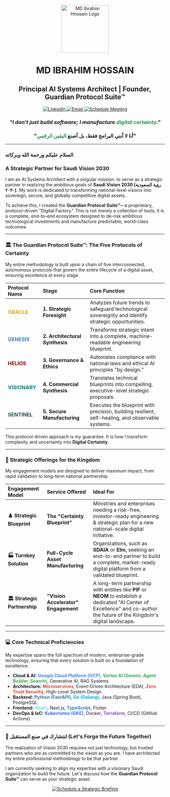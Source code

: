 <p align="center">
  <img src="https://raw.githubusercontent.com/ibrahimaiconsultant/branding-assets/main/logo.png" alt="MD Ibrahim Hossain Logo" width="150"/>
</p>

<h1 align="center">MD IBRAHIM HOSSAIN</h1>
<h2 align="center">Principal AI Systems Architect | Founder, Guardian Protocol Suite™</h2>

<p align="center">
  <a href="https://www.linkedin.com/in/ibrahim-ai-consultant-dhaka/" target="_blank">
    <img src="https://img.shields.io/badge/LinkedIn-0077B5?style=for-the-badge&logo=linkedin&logoColor=white" alt="LinkedIn"/>
  </a>
  <a href="mailto:ibrahim.ai.consultant@gmail.com">
    <img src="https://img.shields.io/badge/Email-D14836?style=for-the-badge&logo=gmail&logoColor=white" alt="Email"/>
  </a>
  <a href="https://calendly.com/ibrahim-ai-consultant/30min" target="_blank">
    <img src="https://img.shields.io/badge/Schedule_Meeting-0069FF?style=for-the-badge&logo=calendly&logoColor=white" alt="Schedule Meeting"/>
  </a>
</p>

<h3 align="center"><i>"I don't just build software; I manufacture <font color="#2E8B57">digital certainty</font>."</i></h3>
<h3 align="center"><strong>"أنا لا أبني البرامج فقط، بل أصنع <font color="#2E8B57">اليقين الرقمي</font>"</strong></h3>

---

### **السلام عليكم ورحمة الله وبركاته**
### **A Strategic Partner for Saudi Vision 2030**

I am an AI Systems Architect with a singular mission: to serve as a strategic partner in realizing the ambitious goals of **Saudi Vision 2030 (رؤية السعودية ٢٠٣٠)**. My work is dedicated to transforming national-level visions into sovereign, secure, and globally competitive digital assets.

To achieve this, I created the **Guardian Protocol Suite™**—a proprietary, protocol-driven "Digital Factory." This is not merely a collection of tools; it is a complete, end-to-end ecosystem designed to de-risk ambitious technological investments and manufacture predictable, world-class outcomes.

---

### **🏛️ The Guardian Protocol Suite™: The Five Protocols of Certainty**

My entire methodology is built upon a chain of five interconnected, autonomous protocols that govern the entire lifecycle of a digital asset, ensuring excellence at every stage.

| Protocol Name | Stage | Core Function |
| :--- | :--- | :--- |
| <font color="#DAA520">**ORACLE**</font> | **1. Strategic Foresight** | Analyzes future trends to safeguard technological sovereignty and identify strategic opportunities. |
| <font color="#4682B4">**GENESIS**</font> | **2. Architectural Synthesis** | Transforms strategic intent into a complete, machine-readable engineering blueprint. |
| <font color="#8B0000">**HELIOS**</font> | **3. Governance & Ethics** | Automates compliance with national laws and ethical AI principles "by design." |
| <font color="#008080">**VISIONARY**</font> | **4. Commercial Synthesis** | Translates technical blueprints into compelling, executive-level strategic proposals. |
| <font color="#2F4F4F">**SENTINEL**</font> | **5. Secure Manufacturing** | Executes the blueprint with precision, building resilient, self-healing, and observable systems. |

This protocol-driven approach is my guarantee. It is how I transform complexity and uncertainty into **Digital Certainty**.

---

### **🚀 Strategic Offerings for the Kingdom**

My engagement models are designed to deliver maximum impact, from rapid validation to long-term national partnership.

| Engagement Model | Service Offered | Ideal For |
| :--- | :--- | :--- |
| **♟️ Strategic Blueprint** | **The "Certainty Blueprint"** | Ministries and enterprises needing a risk-free, investor-ready engineering & strategic plan for a new national-scale digital initiative. |
| **🏭 Turnkey Solution** | **Full-Cycle Asset Manufacturing** | Organizations, such as **SDAIA** or **Elm**, seeking an end-to-end partner to build a complete, market-ready digital platform from a validated blueprint. |
| **🏛️ Strategic Partnership** | **"Vision Accelerator" Engagement** | A long-term partnership with entities like **PIF** or **NEOM** to establish a dedicated "AI Center of Excellence" and co-author the future of the Kingdom's digital landscape. |

---

### **💻 Core Technical Proficiencies**

My expertise spans the full spectrum of modern, enterprise-grade technology, ensuring that every solution is built on a foundation of excellence.

- **Cloud & AI:** <font color="#4285F4">**Google Cloud Platform (GCP)**</font>, <font color="#34A853">**Vertex AI (Gemini, Agent Builder, Search)**</font>, Generative AI, RAG Systems
- **Architecture:** <font color="#DB4437">**Microservices**</font>, Event-Driven Architecture (EDA), <font color="#DB4437">**Zero Trust Security**</font>, High-Level System Design
- **Backend:** <font color="#3776AB">**Python (FastAPI)**</font>, <font color="#00ADD8">**Go (Golang)**</font>, Java (Spring Boot), PostgreSQL
- **Frontend:** <font color="#61DAFB">**React**</font>, Next.js, <font color="#3178C6">**TypeScript**</font>, Flutter
- **DevOps & IaC:** <font color="#326CE5">**Kubernetes (GKE)**</font>, Docker, <font color="#844FBA">**Terraform**</font>, CI/CD (GitHub Actions)

---

### **🤝 لنتشارك في صنع المستقبل (Let's Forge the Future Together)**

The realization of Vision 2030 requires not just technology, but trusted partners who are as committed to the vision as you are. I have architected my entire professional methodology to be that partner.

I am currently seeking to align my expertise with a visionary Saudi organization to build the future. Let's discuss how the **Guardian Protocol Suite™** can serve as your strategic asset.

<p align="center">
  <a href="https://calendly.com/ibrahim-ai-consultant/30min" target="_blank">
    <img src="https://img.shields.io/badge/Schedule_a_Strategic_Briefing-0069FF?style=for-the-badge&logo=calendly&logoColor=white" alt="Schedule a Strategic Briefing"/>
  </a>
</p>
